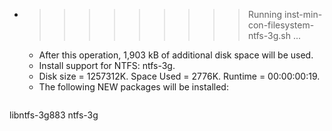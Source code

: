 * >>>>>>>>> Running inst-min-con-filesystem-ntfs-3g.sh ...
  * After this operation, 1,903 kB of additional disk space will be used.
  * Install support for NTFS: ntfs-3g.
  * Disk size = 1257312K. Space Used = 2776K. Runtime = 00:00:00:19.
  * The following NEW packages will be installed:
  ```bash
libntfs-3g883 ntfs-3g
  ```
